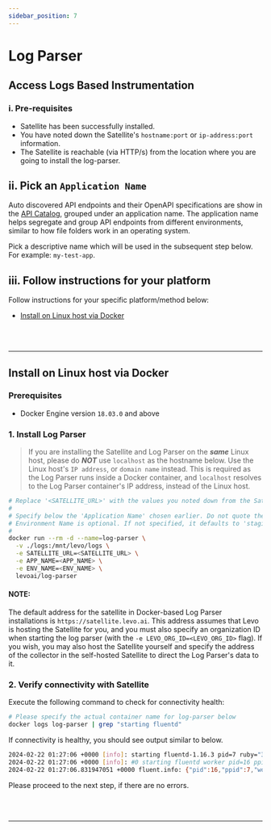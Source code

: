 ```yaml
---
sidebar_position: 7
---
```


# Log Parser

## Access Logs Based Instrumentation

### i. Pre-requisites
- Satellite has been successfully installed.
- You have noted down the Satellite's `hostname:port` or `ip-address:port` information.
- The Satellite is reachable (via HTTP/s) from the location where you are going to install the log-parser.

## ii. Pick an `Application Name`
Auto discovered API endpoints and their OpenAPI specifications are show in the [API Catalog](/security-contract-testing/concepts/api-catalog/api-catalog.md), grouped under an application name. The application name helps segregate and group API endpoints from different environments, similar to how file folders work in an operating system.

Pick a descriptive name which will be used in the subsequent step below. For example: `my-test-app`.

## iii. Follow instructions for your platform
Follow instructions for your specific platform/method below:
- [Install on Linux host via Docker](#install-on-linux-host-via-docker)

<br></br>

-----------------------------------------------------------------------

## Install on Linux host via Docker

### Prerequisites
- Docker Engine version `18.03.0` and above

### 1. Install Log Parser

> If you are installing the Satellite and Log Parser on the ***same*** Linux host, please do ***NOT*** use `localhost` as the hostname below. Use the Linux host's `IP address`, or `domain name` instead. This is required as the Log Parser runs inside a Docker container, and `localhost` resolves to the Log Parser container's IP address, instead of the Linux host.

```bash
# Replace '<SATELLITE_URL>' with the values you noted down from the Satellite install
#
# Specify below the 'Application Name' chosen earlier. Do not quote the 'Application Name'
# Environment Name is optional. If not specified, it defaults to 'staging'
# 
docker run --rm -d --name=log-parser \
  -v ./logs:/mnt/levo/logs \
  -e SATELLITE_URL=<SATELLITE_URL> \
  -e APP_NAME=<APP_NAME> \
  -e ENV_NAME=<ENV_NAME> \
  levoai/log-parser 
```

#### NOTE:
The default address for the satellite in Docker-based Log Parser installations is `https://satellite.levo.ai`.
This address assumes that Levo is hosting the Satellite for you, and you must also specify an organization ID when starting the log parser (with the `-e LEVO_ORG_ID=<LEVO_ORG_ID>` flag).
If you wish, you may also host the Satellite yourself and specify the address of the collector in the self-hosted Satellite to direct the Log Parser's data to it.

### 2. Verify connectivity with Satellite
Execute the following command to check for connectivity health:

```bash
# Please specify the actual container name for log-parser below
docker logs log-parser | grep "starting fluentd"
```
If connectivity is healthy, you should see output similar to below.

```bash
2024-02-22 01:27:06 +0000 [info]: starting fluentd-1.16.3 pid=7 ruby="3.2.2"
2024-02-22 01:27:06 +0000 [info]: #0 starting fluentd worker pid=16 ppid=7 worker=0
2024-02-22 01:27:06.831947051 +0000 fluent.info: {"pid":16,"ppid":7,"worker":0,"message":"starting fluentd worker pid=16 ppid=7 worker=0"}
```

Please proceed to the next step, if there are no errors.

<br></br>

-----------------------------------------------------------------------
